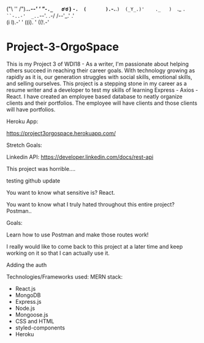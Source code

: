 
("\ '' /").___..--' ' "`-._  
 `ಠ_ ಠ  )   `-.  (       ).`-.__.`) 
  (_Y_.)'    ._   )  `._ `. ``-..-' 
     _..`--'_. .-_/  /--'_.'  .'          
   (i l).-' '    ((i). '   ((!.-'


# Project-3-OrgoSpace
This is my Project 3 of WDI18 - As a writer, I'm passionate about helping others succeed in reaching their career goals. With technology growing as rapidly as it is, our generation struggles with social skills, emotional skills, and selling ourselves. This project is a stepping stone in my career as a resume writer and a developer to test my skills of learning Express - Axios - React. I have created an employee based database to neatly organize clients and their portfolios. The employee will have clients and those clients will have portfolios.


Heroku App:

https://project3orgospace.herokuapp.com/

Stretch Goals:

Linkedin API:
https://developer.linkedin.com/docs/rest-api

This project was horrible.... 

testing github update

You want to know what sensitive is? React.

You want to know what I truly hated throughout this entire project? Postman..

Goals:

Learn how to use Postman and make those routes work!

I really would like to come back to this project at a later time and keep working on it so that I can actually use it.

Adding the auth


Technologies/Frameworks used:
MERN stack:

- React.js
- MongoDB
- Express.js
- Node.js
- Mongoose.js
- CSS and HTML
- styled-components
- Heroku

